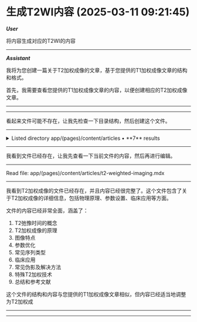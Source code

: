 <!-- Generated by SpecStory -->

# 生成T2WI内容 (2025-03-11 09:21:45)

_**User**_

将内容生成对应的T2WI的内容

---

_**Assistant**_

我将为您创建一篇关于T2加权成像的文章，基于您提供的T1加权成像文章的结构和格式。

首先，我需要查看您提供的T1加权成像文章的内容，以便创建相应的T2加权成像文章。

---



---

看起来文件可能不存在，让我先检查一下目录结构，然后创建这个文件。

---

<details>
            <summary>Listed directory app/(pages)/content/articles • **7** results</summary>
        
| Name |
|-------|
| 📄 `t2-weighted-imaging.mdx` |
| 📄 `principles-of-DTI.mdx` |
| 📄 `t1-weighted-imaging.mdx` |
| 📄 `page.tsx` |
| 📄 `principles-of-DWI.mdx` |
| 📄 `von-hippel-lindau-syndrome.mdx` |
| 📁 `[slug]` |

</details>

---

我看到文件已经存在，让我先查看一下当前文件的内容，然后再进行编辑。

---

Read file: app/(pages)/content/articles/t2-weighted-imaging.mdx

---

我看到T2加权成像的文件已经存在，并且内容已经很完整了。这个文件包含了关于T2加权成像的详细信息，包括物理原理、参数设置、临床应用等方面。

文件的内容已经非常全面，涵盖了：
1. T2弛豫时间的概念
2. T2加权成像的原理
3. 图像特点
4. 参数优化
5. 常见序列类型
6. 临床应用
7. 常见伪影及解决方法
8. 特殊T2加权技术
9. 总结和参考文献

这个文件的结构和内容与您提供的T1加权成像文章相似，但内容已经适当地调整为T2加权成

---



---

